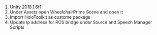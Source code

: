 1. Unity 2018.1.6f1
2. Under Assets open WheelchairPrime Scene and open it
3. Import HoloToolkit as custome package
4. Update Ip address for ROS bridge under Source and Speech Manager Scripts